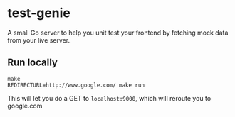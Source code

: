# test-genie
A small Go server to help you unit test your frontend by fetching mock data from your live server.

## Run locally

```
make
REDIRECTURL=http://www.google.com/ make run
```

This will let you do a GET to `localhost:9000`, which will reroute you to google.com
